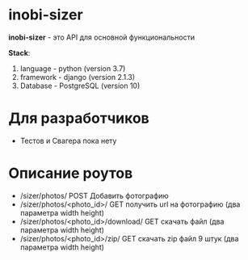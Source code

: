 # inobi-sizer

**inobi-sizer** - это API для основной функциональности

**Stack**:
1. language - python (version 3.7)
2. framework - django (version 2.1.3)
3. Database - PostgreSQL (version 10)


# Для разработчиков
 - Тестов и Свагера пока нету

# Описание роутов
 - /sizer/photos/ POST Добавить фотографию
 - /sizer/photos/<photo_id>/ GET получить url на фотографию (два параметра width height)
 - /sizer/photos/<photo_id>/download/ GET скачать файл (два параметра width height)
 - /sizer/photos/<photo_id>/zip/ GET скачать zip файл 9 штук (два параметра width height)